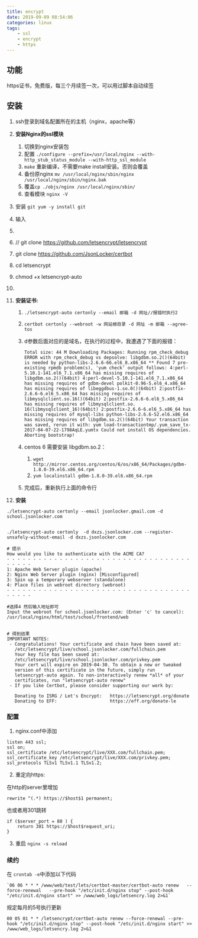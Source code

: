 ```yaml
---
title: encrypt
date: 2019-09-09 08:54:06
categories: linux
tags:
    - ssl
    - encrypt
    - https
---
```


## 功能
https证书，免费版，每三个月续签一次，可以用过脚本自动续签

## 安装
1. ssh登录到域名配置所在的主机（nginx，apache等）
2. **安装Nginx的ssl模块**
    1. 切换到nginx安装包
    2. 配置 `./configure --prefix=/usr/local/nginx --with-http_stub_status_module --with-http_ssl_module`
    3. `make` 重新编译，不需要make  install安装。否则会覆盖
    4. 备份原nginx `mv /usr/local/nginx/sbin/nginx /usr/local/nginx/sbin/nginx.bak`
    5. 覆盖`cp ./objs/nginx /usr/local/nginx/sbin/`
    6. 查看模块 `nginx -V`
2. 安装 `git yum -y install git`
3. 输入 
4. ```
5. // git clone https://github.com/letsencrypt/letsencrypt
6. git clone https://github.com/JsonLocker/certbot
4. cd letsencrypt
5. chmod +x letsencrypt-auto
6. ```
6. **安装证书:**
    1. `./letsencrypt-auto certonly --email 邮箱 -d 网址//报错时执行2`
    2. `certbot certonly --webroot -w 网站根目录 -d 网址 -m 邮箱 --agree-tos`
    3. d参数后面对应的是域名，在执行的过程中，我遭遇了下面的报错：
        ```
        Total size: 44 M Downloading Packages: Running rpm_check_debug ERROR with rpm_check_debug vs depsolve: libgdbm.so.2()(64bit) is needed by python-libs-2.6.6-66.el6_8.x86_64 ** Found 7 pre-existing rpmdb problem(s), 'yum check' output follows: 4:perl-5.10.1-141.el6_7.1.x86_64 has missing requires of libgdbm.so.2()(64bit) 4:perl-devel-5.10.1-141.el6_7.1.x86_64 has missing requires of gdbm-devel polkit-0.96-5.el6_4.x86_64 has missing requires of libeggdbus-1.so.0()(64bit) 2:postfix-2.6.6-6.el6_5.x86_64 has missing requires of libmysqlclient.so.16()(64bit) 2:postfix-2.6.6-6.el6_5.x86_64 has missing requires of libmysqlclient.so. 16(libmysqlclient_16)(64bit) 2:postfix-2.6.6-6.el6_5.x86_64 has missing requires of mysql-libs python-libs-2.6.6-52.el6.x86_64 has missing requires of libgdbm.so.2()(64bit) Your transaction was saved, rerun it with: yum load-transactiontmp/.yum_save_tx-2017-04-07-22-1798AqLE.yumtx Could not install OS dependencies. Aborting bootstrap!
        ```
    4. centos 6 需要安装 libgdbm.so.2：
        1. `wget http://mirror.centos.org/centos/6/os/x86_64/Packages/gdbm-1.8.0-39.el6.x86_64.rpm`
        2. `yum localinstall gdbm-1.8.0-39.el6.x86_64.rpm`
        
    5. 完成后，重新执行上面的命令行
    
    
6. **安装**
```
./letsencrypt-auto certonly --email jsonlocker.gmail.com -d school.jsonlocker.com


./letsencrypt-auto certonly  -d dxzs.jsonlocker.com --register-unsafely-without-email -d dxzs.jsonlocker.com

# 提示
How would you like to authenticate with the ACME CA?
- - - - - - - - - - - - - - - - - - - - - - - - - - - - - - - - - - - - - - - -
1: Apache Web Server plugin (apache)
2: Nginx Web Server plugin (nginx) [Misconfigured]
3: Spin up a temporary webserver (standalone)
4: Place files in webroot directory (webroot)
- - - - - - - - - - - - - - - - - - - - - - - - - - - - - - - - - - - - - - - -

#选择4 然后输入地址即可
Input the webroot for school.jsonlocker.com: (Enter 'c' to cancel): /usr/local/nginx/html/test/school/frontend/web


# 得到结果
IMPORTANT NOTES:
 - Congratulations! Your certificate and chain have been saved at:
   /etc/letsencrypt/live/school.jsonlocker.com/fullchain.pem
   Your key file has been saved at:
   /etc/letsencrypt/live/school.jsonlocker.com/privkey.pem
   Your cert will expire on 2019-04-30. To obtain a new or tweaked
   version of this certificate in the future, simply run
   letsencrypt-auto again. To non-interactively renew *all* of your
   certificates, run "letsencrypt-auto renew"
 - If you like Certbot, please consider supporting our work by:

   Donating to ISRG / Let's Encrypt:   https://letsencrypt.org/donate
   Donating to EFF:                    https://eff.org/donate-le

```

### 配置
    
1. nginx.conf中添加
```
listen 443 ssl;
ssl on;
ssl_certificate /etc/letsencrypt/live/XXX.com/fullchain.pem;
ssl_certificate_key /etc/letsencrypt/live/XXX.com/privkey.pem;
ssl_protocols TLSv1 TLSv1.1 TLSv1.2; 
```

2. 重定向https:

在http的server里增加
```
rewrite ^(.*) https://$host$1 permanent;
```
也或者用301跳转

```
if ($server_port = 80 ) {
    return 301 https://$host$request_uri;
}

```


3. 重启 `nginx -s reload`


### 续约

在 `crontab -e`中添加以下代码

```
`06 06 * * * /www/web/test/lets/certbot-master/certbot-auto renew   --force-renewal   --pre-hook "/etc/init.d/nginx stop" --post-hook "/etc/init.d/nginx start" >> /www/web_logs/letsencry.log 2>&1`
```

规定每月的5号执行更新

 `00 05 01 * * /letsencrypt/certbot-auto renew --force-renewal --pre-hook "/etc/init.d/nginx stop" --post-hook "/etc/init.d/nginx start" >> /www/web_logs/letsencry.log 2>&1`

